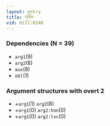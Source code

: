 ```yaml
---
layout: entry
title: དགོས་
vid: Hill:0248
---
```

### Dependencies (N = 39)
* `arg1`(9)
* `arg2`(8)
* `aux`(8)
* `obl`(1)
### Argument structures with overt 2
* +`arg1`(1) `arg2`(8)
* +`arg1`(0) `arg2:hon`(0)
* +`arg1`(0) `arg2:lvc`(0)
